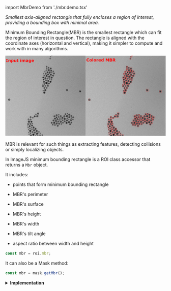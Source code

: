 import MbrDemo from './mbr.demo.tsx'

_Smallest axis-aligned rectangle that fully encloses a region of interest, providing a bounding box with minimal area._

Minimum Bounding Rectangle(MBR) is the smallest rectangle which can fit the region of interest in question.
The rectangle is aligned with the coordinate axes (horizontal and vertical), making it simpler to compute and work with in many algorithms.

![MBR output](./img/inputOutputMbr.png)

MBR is relevant for such things as extracting features, detecting collisions or simply localizing objects.

In ImageJS minimum bounding rectangle is a ROI class accessor that returns a `Mbr` object.

It includes:

- points that form minimum bounding rectangle

- MBR's perimeter

- MBR's surface

- MBR's height

- MBR's width

- MBR's tilt angle

- aspect ratio between width and height

```ts
const mbr = roi.mbr;
```

It can also be a Mask method:

```ts
const mbr = mask.getMbr();
```

<details><summary><b>Implementation</b></summary>

Here's how Minimum Bounding Rectangle is calculated in ImageJS:

</details>
